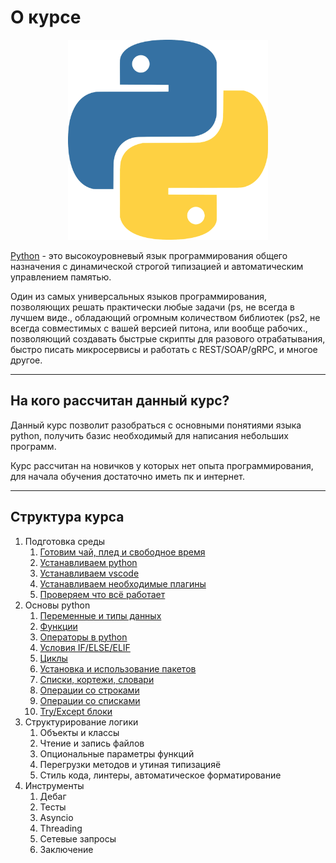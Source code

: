 # О курсе



<p align="center">
  <img width="320px" height="320px" src="python.png" alt="logo"/>
</p>


[Python](https://www.python.org) - это высокоуровневый язык программирования общего назначения с динамической строгой типизацией и автоматическим управлением памятью.

Один из самых универсальных языков программирования, позволяющих решать практически любые задачи (ps, не всегда в лучшем виде., обладающий огромным количеством библиотек (ps2, не всегда совместимых с вашей версией питона, или вообще рабочих., позволяющий создавать быстрые скрипты для разового отрабатывания, быстро писать микросервисы и работать с REST/SOAP/gRPC, и многое другое.

---

## На кого рассчитан данный курс?

Данный курс позволит разобраться с основными понятиями языка python, получить базис необходимый для написания небольших программ. 

Курс рассчитан на новичков у которых нет опыта программирования, для начала обучения достаточно иметь пк и интернет.

---

## Структура курса

1. Подготовка среды
    1. [Готовим чай, плед и свободное время](1.%20Подготовка%20среды/1.md)
    1. [Устанавливаем python](1.%20Подготовка%20среды/2.md)
    1. [Устанавливаем vscode](1.%20Подготовка%20среды/3.md)
    1. [Устанавливаем необходимые плагины](1.%20Подготовка%20среды/4.md)
    1. [Проверяем что всё работает](1.%20Подготовка%20среды/5.md)
1. Основы python
    1. [Переменные и типы данных](2.%20Основы%20%python20/a.md)
    1. [Функции](2.%20Основы%20%python20/b.md)
    1. [Операторы в python](2.%20Основы%20%python20/c.md)
    1. [Условия IF/ELSE/ELIF](2.%20Основы%20%python20/d.md)
    1. [Циклы](2.%20Основы%20%python20/e.md)
    1. [Установка и использование пакетов](2.%20Основы%20%python20/f.md)
    1. [Списки, кортежи, словари](2.%20Основы%20%python20/h.md)
    1. [Операции со строками](2.%20Основы%20%python20/i.md)
    1. [Операции со списками](2.%20Основы%20%python20/j.md)
    1. [Try/Except блоки](2.%20Основы%20%python20/k.md)
1. Структурирование логики
    1. Объекты и классы
    1. Чтение и запись файлов
    1. Опциональные параметры функций
    1. Перегрузки методов и утиная типизацияё
    1. Стиль кода, линтеры, автоматическое форматирование
1. Инструменты
    1. Дебаг
    1. Тесты
    1. Asyncio
    1. Threading
    1. Сетевые запросы
    1. Заключение